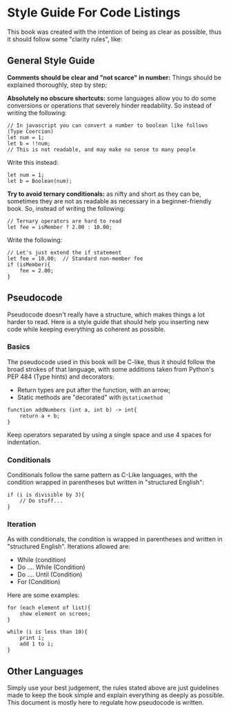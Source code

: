 Style Guide For Code Listings
=============================

This book was created with the intention of being as clear as possible, thus it should follow some "clarity rules", like:

General Style Guide
-------------------

**Comments should be clear and "not scarce" in number:** Things should be explained thoroughly, step by step;

**Absolutely no obscure shortcuts:** some languages allow you to do some conversions or operations that severely hinder readability. So instead of writing the following:

```
// In javascript you can convert a number to boolean like follows (Type Coercion)
let num = 1;
let b = !!num;
// This is not readable, and may make no sense to many people
```

Write this instead:

```
let num = 1;
let b = Boolean(num);
```

**Try to avoid ternary conditionals:** as nifty and short as they can be, sometimes they are not as readable as necessary in a beginner-friendly book. So, instead of writing the following:

```
// Ternary operators are hard to read
let fee = isMember ? 2.00 : 10.00;
```

Write the following:

```
// Let's just extend the if statement
let fee = 10.00;  // Standard non-member fee
if (isMember){
    fee = 2.00;
}
```

Pseudocode
----------

Pseudocode doesn't really have a structure, which makes things a lot harder to read. Here is a style guide that should help you inserting new code while keeping everything as coherent as possible.

### Basics

The pseudocode used in this book will be C-like, thus it should follow the broad strokes of that language, with some additions taken from Python's PEP 484 (Type hints) and decorators:

- Return types are put after the function, with an arrow;
- Static methods are "decorated" with `@staticmethod`

```
function addNumbers (int a, int b) -> int{
    return a + b;
}
```

Keep operators separated by using a single space and use 4 spaces for indentation.

### Conditionals

Conditionals follow the same pattern as C-Like languages, with the condition wrapped in parentheses but written in "structured English":

```
if (i is divisible by 3){
    // Do stuff...
}
```

### Iteration

As with conditionals, the condition is wrapped in parentheses and written in "structured English". Iterations allowed are:

- While (condition)
- Do .... While (Condition)
- Do .... Until (Condition)
- For (Condition)

Here are some examples:

```
for (each element of list){
    show element on screen;
}

while (i is less than 10){
    print i;
    add 1 to i;
}
```

Other Languages
---------------

Simply use your best judgement, the rules stated above are just guidelines made to keep the book simple and explain everything as deeply as possible. This document is mostly here to regulate how pseudocode is written.
